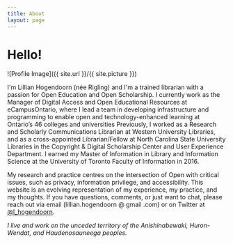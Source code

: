 ```yaml
---
title: About
layout: page
---
```

# Hello!
![Profile Image]({{ site.url }}/{{ site.picture }})

I'm Lillian Hogendoorn (née Rigling) and I'm a trained librarian with a passion for Open Education and Open Scholarship. I currently work as the Manager of  Digital Access and Open Educational Resources at eCampusOntario, where I lead a team in developing infrastructure and programming to enable open and technology-enhanced learning at Ontario’s 46 colleges and universities Previously, I worked as a Research and Scholarly Communications Librarian at Western University Libraries, and as a cross-appointed Librarian/Fellow at North Carolina State University Libraries in the Copyright & Digital Scholarship Center and User Experience Department. I earned my Master of Information in Library and Information Science at the University of Toronto Faculty of Information in 2016. 

My research and practice centres on the intersection of Open with critical issues, such as privacy, information privilege, and accessibility. This website is an evolving representation of my experience, my practice, and my thoughts. If you have questions, comments, or just want to chat, please reach out via email (lillian.hogendoorn @ gmail .com) or on Twitter at [@l_hogendoorn](https://twitter.com/l_hogendoorn). 

*I live and work on the unceded territory of the Anishinabewaki, Huron-Wendat, and Haudenosauneega peoples.*
